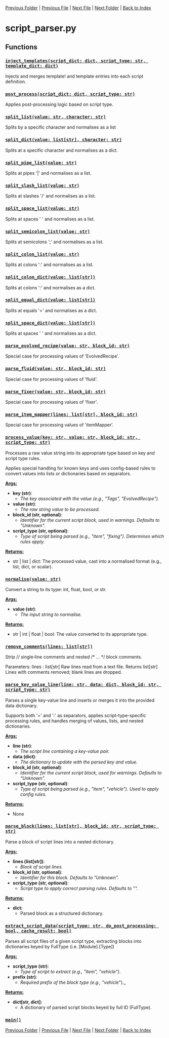 [Previous Folder](../objects/components.md) | [Previous File](recipe_parser.md) | [Next File](stash_parser.md) | [Next Folder](../recipes/craft_recipes.md) | [Back to Index](../../index.md)

# script_parser.py

## Functions

### [`inject_templates(script_dict: dict, script_type: str, template_dict: dict)`](https://github.com/Vaileasys/pz-wiki_parser/blob/main/scripts/parser/script_parser.py#L106)

Injects and merges template! and template entries into each script definition.

### [`post_process(script_dict: dict, script_type: str)`](https://github.com/Vaileasys/pz-wiki_parser/blob/main/scripts/parser/script_parser.py#L231)

Applies post-processing logic based on script type.

### [`split_list(value: str, character: str)`](https://github.com/Vaileasys/pz-wiki_parser/blob/main/scripts/parser/script_parser.py#L241)

Splits by a specific character and normalises as a list

### [`split_dict(value: list[str], character: str)`](https://github.com/Vaileasys/pz-wiki_parser/blob/main/scripts/parser/script_parser.py#L245)

Splits at a specific character and normalises as a dict.

### [`split_pipe_list(value: str)`](https://github.com/Vaileasys/pz-wiki_parser/blob/main/scripts/parser/script_parser.py#L265)

Splits at pipes '|' and normalises as a list.

### [`split_slash_list(value: str)`](https://github.com/Vaileasys/pz-wiki_parser/blob/main/scripts/parser/script_parser.py#L269)

Splits at slashes '/' and normalises as a list.

### [`split_space_list(value: str)`](https://github.com/Vaileasys/pz-wiki_parser/blob/main/scripts/parser/script_parser.py#L273)

Splits at spaces ' ' and normalises as a list.

### [`split_semicolon_list(value: str)`](https://github.com/Vaileasys/pz-wiki_parser/blob/main/scripts/parser/script_parser.py#L277)

Splits at semicolons ';' and normalises as a list.

### [`split_colon_list(value: str)`](https://github.com/Vaileasys/pz-wiki_parser/blob/main/scripts/parser/script_parser.py#L281)

Splits at colons ':' and normalises as a list.

### [`split_colon_dict(value: list[str])`](https://github.com/Vaileasys/pz-wiki_parser/blob/main/scripts/parser/script_parser.py#L285)

Splits at colons ':' and normalises as a dict.

### [`split_equal_dict(value: list[str])`](https://github.com/Vaileasys/pz-wiki_parser/blob/main/scripts/parser/script_parser.py#L289)

Splits at equals '=' and normalises as a dict.

### [`split_space_dict(value: list[str])`](https://github.com/Vaileasys/pz-wiki_parser/blob/main/scripts/parser/script_parser.py#L293)

Splits at spaces ' ' and normalises as a dict.

### [`parse_evolved_recipe(value: str, block_id: str)`](https://github.com/Vaileasys/pz-wiki_parser/blob/main/scripts/parser/script_parser.py#L300)

Special case for processing values of 'EvolvedRecipe'.

### [`parse_fluid(value: str, block_id: str)`](https://github.com/Vaileasys/pz-wiki_parser/blob/main/scripts/parser/script_parser.py#L325)

Special case for processing values of 'fluid'.

### [`parse_fixer(value: str, block_id: str)`](https://github.com/Vaileasys/pz-wiki_parser/blob/main/scripts/parser/script_parser.py#L340)

Special case for processing values of 'fixer'.

### [`parse_item_mapper(lines: list[str], block_id: str)`](https://github.com/Vaileasys/pz-wiki_parser/blob/main/scripts/parser/script_parser.py#L372)

Special case for processing values of 'itemMapper'.

### [`process_value(key: str, value: str, block_id: str, script_type: str)`](https://github.com/Vaileasys/pz-wiki_parser/blob/main/scripts/parser/script_parser.py#L400)

Processes a raw value string into its appropriate type based on key and script type rules.

Applies special handling for known keys and uses config-based rules to convert values into lists or dictionaries based on separators.

<ins>**Args:**</ins>
  - **key (str)**:
      - _The key associated with the value (e.g., "Tags", "EvolvedRecipe")._
  - **value (str)**:
      - _The raw string value to be processed._
  - **block_id (str, optional)**:
      - _Identifier for the current script block, used in warnings. Defaults to "Unknown"._
  - **script_type (str, optional)**:
      - _Type of script being parsed (e.g., "item", "fixing"). Determines which rules apply._

<ins>**Returns:**</ins>
  - str | list | dict: The processed value, cast into a normalised format (e.g., list, dict, or scalar).

### [`normalise(value: str)`](https://github.com/Vaileasys/pz-wiki_parser/blob/main/scripts/parser/script_parser.py#L489)

Convert a string to its type: int, float, bool, or str.


<ins>**Args:**</ins>
  - **value (str)**:
      - _The input string to normalise._

<ins>**Returns:**</ins>
  - str | int | float | bool: The value converted to its appropriate type.

### [`remove_comments(lines: list[str])`](https://github.com/Vaileasys/pz-wiki_parser/blob/main/scripts/parser/script_parser.py#L521)

Strip // single‑line comments and nested /* … */ block comments.

Parameters:
lines : list[str]
Raw lines read from a text file.
Returns
list[str]
Lines with comments removed; blank lines are dropped.

### [`parse_key_value_line(line: str, data: dict, block_id: str, script_type: str)`](https://github.com/Vaileasys/pz-wiki_parser/blob/main/scripts/parser/script_parser.py#L567)

Parses a single key-value line and inserts or merges it into the provided data dictionary.

Supports both '=' and ':' as separators, applies script-type-specific processing rules, and handles merging of values, lists, and nested dictionaries.

<ins>**Args:**</ins>
  - **line (str)**:
      - _The script line containing a key-value pair._
  - **data (dict)**:
      - _The dictionary to update with the parsed key and value._
  - **block_id (str, optional)**:
      - _Identifier for the current script block, used for warnings. Defaults to "Unknown"._
  - **script_type (str, optional)**:
      - _Type of script being parsed (e.g., "item", "vehicle"). Used to apply config rules._

<ins>**Returns:**</ins>
  - None

### [`parse_block(lines: list[str], block_id: str, script_type: str)`](https://github.com/Vaileasys/pz-wiki_parser/blob/main/scripts/parser/script_parser.py#L629)

Parse a block of script lines into a nested dictionary.


<ins>**Args:**</ins>
  - **lines (list[str])**:
      - _Block of script lines._
  - **block_id (str, optional)**:
      - _Identifier for this block. Defaults to "Unknown"._
  - **script_type (str, optional)**:
      - _Script type to apply correct parsing rules. Defaults to ""._

<ins>**Returns:**</ins>
  - **dict:**
      - Parsed block as a structured dictionary.

### [`extract_script_data(script_type: str, do_post_processing: bool, cache_result: bool)`](https://github.com/Vaileasys/pz-wiki_parser/blob/main/scripts/parser/script_parser.py#L699)

Parses all script files of a given script type, extracting blocks into dictionaries keyed by FullType (i.e. [Module].[Type])


<ins>**Args:**</ins>
  - **script_type (str)**:
      - _Type of script to extract (e.g., "item", "vehicle")._
  - **prefix (str)**:
      - _Required prefix of the block type (e.g., "vehicle_")._

<ins>**Returns:**</ins>
  - **dict[str, dict]:**
      - A dictionary of parsed script blocks keyed by full ID (FullType).

### [`main()`](https://github.com/Vaileasys/pz-wiki_parser/blob/main/scripts/parser/script_parser.py#L869)


[Previous Folder](../objects/components.md) | [Previous File](recipe_parser.md) | [Next File](stash_parser.md) | [Next Folder](../recipes/craft_recipes.md) | [Back to Index](../../index.md)
